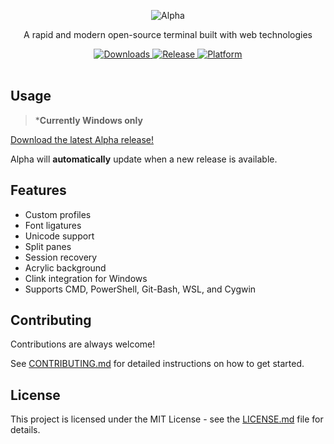 <p align="center">
  <img src="https://github.com/user-attachments/assets/e2958989-0579-404b-a707-1c5281936c1d" alt="Alpha">
</p>

<p align="center">
  A rapid and modern open-source terminal built with web technologies
</p>

<div align="center">
  <a href="https://github.com/arthurdevv/alpha/releases">
    <img src="https://img.shields.io/github/downloads/arthurdevv/alpha/total?color=white&style=for-the-badge" alt="Downloads">
  </a>
  <a href="https://github.com/arthurdevv/alpha/releases/latest">
    <img src="https://img.shields.io/github/v/release/arthurdevv/alpha?color=white&style=for-the-badge" alt="Release">
  </a>
  <a href="https://github.com/arthurdevv/alpha">
    <img src="https://img.shields.io/static/v1.svg?color=white&label=Platform&message=WIN&style=for-the-badge" alt="Platform">
  </a>
</div>

<br>

## Usage

> *__Currently Windows only__

[Download the latest Alpha release!](https://github.com/arthurdevv/alpha/releases/latest)

Alpha will **automatically** update when a new release is available.

## Features

- Custom profiles
- Font ligatures
- Unicode support
- Split panes
- Session recovery
- Acrylic background
- Clink integration for Windows
- Supports CMD, PowerShell, Git-Bash, WSL, and Cygwin

## Contributing

Contributions are always welcome!

See [CONTRIBUTING.md](CONTRIBUTING.md) for detailed instructions on how to get started.

## License

This project is licensed under the MIT License - see the [LICENSE.md](LICENSE) file for details.
